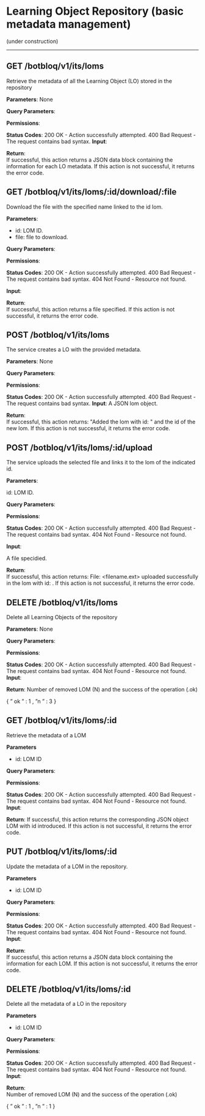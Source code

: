Learning Object Repository (basic metadata management)
===================

(under construction)

----------

**GET /botbloq/v1/its/loms**
-------------

Retrieve the metadata of all the Learning Object (LO) stored in the repository 

**Parameters**: None

**Query Parameters**:

**Permissions**:

**Status Codes**:
200 OK - Action successfully attempted.
400 Bad Request - The request contains bad syntax.
**Input**:

**Return**:  
If successful, this action returns a JSON data block containing the information for each LO metadata.
If this action is not successful, it returns the error code. 

**GET /botbloq/v1/its/loms/:id/download/:file**
-------------

Download the file with the specified name linked to the id lom.

**Parameters**: 

- id: LOM ID. 
- file: file to download.

**Query Parameters**:

**Permissions**:

**Status Codes**:
200 OK - Action successfully attempted.
400 Bad Request - The request contains bad syntax.
404 Not Found - Resource not found.

**Input**:

**Return**:  
If successful, this action returns a file specified.
If this action is not successful, it returns the error code. 



**POST /botbloq/v1/its/loms**
-------------

The service creates a LO with  the provided metadata.

**Parameters**: None

**Query Parameters**:

**Permissions**:

**Status Codes**:
200 OK - Action successfully attempted.
400 Bad Request - The request contains bad syntax.
**Input**: 
A JSON lom object.

**Return**:  
If successful, this action returns: "Added the lom with id: " and the id of the new lom.
If this action is not successful, it returns the error code.

**POST /botbloq/v1/its/loms/:id/upload**
-------------

The service uploads the selected file and links it to the lom of the indicated id.

**Parameters**: 

id: LOM ID.

**Query Parameters**:

**Permissions**:

**Status Codes**:
200 OK - Action successfully attempted.
400 Bad Request - The request contains bad syntax.
404 Not Found - Resource not found.

**Input**: 

A file specidied.

**Return**:  
If successful, this action returns: File: <filename.ext> uploaded successfully in the lom with id: <LOM ID>.
If this action is not successful, it returns the error code.
 

**DELETE /botbloq/v1/its/loms**
-------------

Delete all Learning Objects of the repository

**Parameters**: None

**Query Parameters**:

**Permissions**:

**Status Codes**:
200 OK - Action successfully attempted.
400 Bad Request - The request contains bad syntax.
404 Not Found - Resource not found.
**Input**: 

**Return**:  Number of removed LOM (N) and the success of the operation (.ok)

{
” ok ” : 1 ,
”n ” : 3
}


**GET /botbloq/v1/its/loms/:id**
------------

Retrieve the metadata of a LOM

**Parameters**

- id: LOM ID

**Query Parameters**:

**Permissions**:

**Status Codes**:
200 OK - Action successfully attempted.
400 Bad Request - The request contains bad syntax.
404 Not Found - Resource not found.
**Input**: 

**Return**: 
If successful, this action returns the corresponding JSON object LOM with id introduced.
If this action is not successful, it returns the error code. 

**PUT /botbloq/v1/its/loms/:id**
-------------

Update the metadata of a LOM in  the repository.

**Parameters**

- id: LOM ID

**Query Parameters**:

**Permissions**:

**Status Codes**:
200 OK - Action successfully attempted.
400 Bad Request - The request contains bad syntax.
404 Not Found - Resource not found.
**Input**: 

**Return**:  
If successful, this action returns a JSON data block containing the information for each LOM.
If this action is not successful, it returns the error code. 

**DELETE /botbloq/v1/its/loms/:id**
-------------

Delete all the metadata of a LO in the repository

**Parameters**

- id: LOM ID


**Query Parameters**:

**Permissions**:

**Status Codes**:
200 OK - Action successfully attempted.
400 Bad Request - The request contains bad syntax.
404 Not Found - Resource not found.
**Input**: 

**Return**:  
Number of removed LOM (N) and the success of the operation (.ok)

{
” ok ” : 1 ,
”n ” : 1
}
